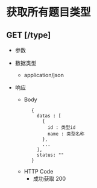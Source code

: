 # 获取所有题目类型

## GET [/type]

+ 参数

+ 数据类型
  + application/json

+ 响应
  + Body
  ```
        {
          datas : [
            {
              id : 类型id
              name : 类型名称
            },
            ...
          ],
          status: ""
        }
  ```
  + HTTP Code
    + 成功获取 200
